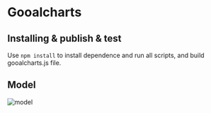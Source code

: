 # Gooalcharts

## Installing & publish & test

Use `npm install` to install dependence and run all scripts, and build gooalcharts.js file.

## Model
![model](http://git.soyomics.com:9000/mars/gooal-charts/raw/master/demand&design/model.png)